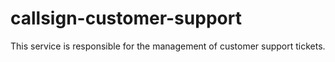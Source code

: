 # callsign-customer-support
This service is responsible for the management of customer support tickets.
